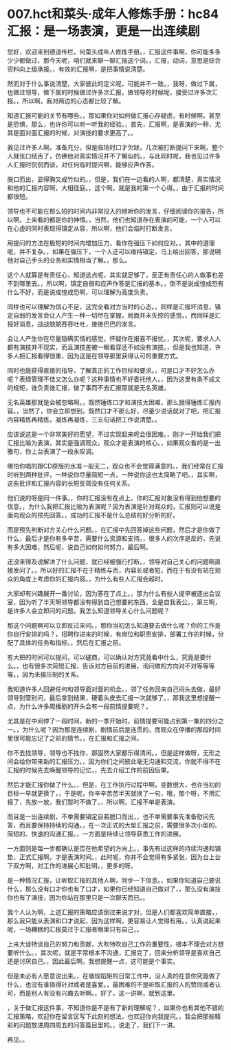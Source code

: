 # 007.hct和菜头·成年人修炼手册：hc84 汇报：是一场表演，更是一出连续剧

您好，欢迎来到德道传栏，何菜头成年人修炼手册。，汇报这件事啊，你可能多多少少都做过，那今天呢，咱们就来聊一聊汇报这个词。，汇报，动词，意思是综合资料向上级承报。，有效的汇报啊，是把事情说清楚。

然而对于什么事说清楚，大家彼此的定义呢，可能并不一致。，我呀，做过下属，也做过领导，做下属的时候做过许多次汇报，做领导的时候呢，接受过许多次汇报。，所以啊，我对两边的心态都比较了解。

知道汇报可能的关节有哪些。，那如果你对如何做汇报心存疑虑，有时候啊，甚至是恐惧，那么，也许你可以听一听我的经验。，首先，汇报啊，是表演的一种，尤其是面对面汇报的时候，对演技的要求更高了。。

我见过许多人啊，准备充分，但是临场时口才欠缺，几次被打断提问下来啊，整个人就张口结舌了，仿佛他对真实情况并不了解似的。，与此同时呢，我也见过许多人汇报时侃侃而谈，对任何临时提问啊，能够应声作答。

脱口而出，显得胸又成竹似的。，但是，我们在一边看的人啊，都清楚，真实情况和他的汇报内容啊，大相径庭。，这个啊，就是我的第一个心得。，由于汇报的时间都很短。

领导也不可能在那么短的时间内非常投入的倾听你的发言，仔细阅读你的报告，所以啊，上来看的都是你的神情。，当然，他们也知道存在表演的可能，一个人可以在心虚的同时表现得镇定从容，所以啊，他们会临时打断发言。

用提问的方法在极短的时间内增加压力，看你在强压下如何应对。，其中的道理呢，并不复杂。，如果在强压下，一个人还可以维持镇定，马上给出回答，那说明他对自己手头的业务和实情相当了解。，那么。

这个人就算是有责任心，知道这点呢，其实就足够了，反正有责任心的人做事也差不到哪里去。，所以啊，镇定自弱和应声作答是汇报的基本。，倒不是说成惶成恐有什么不好，而是说成惶成恐啊，可以理解为高度负责。

同样也可以理解为信心不足，这完全看对方当时的心态。，同样是汇报坏消息，镇定自弱的发言会让人产生一种一切尽在掌握，局面并未失控的感觉。，而同样是汇报好消息，战战兢兢吞吞吐吐，接接巴巴的发言。

会让人产生你在尽量隐瞒实情的感觉，怀疑你在报喜不报忧。，其次呢，要求人人都有演技并不现实，而且演技差被一眼看穿还不如没有演技。，但是我也知道，许多人把汇报看得很重，因为这是在领导那里获得认可的重要方式。

同时也能获得直接的指导，了解真正的工作目标和要求。，可是口才不好怎么办呢？表情管理不佳又怎么办呢？这种事情也不好委托他人。，因为这里有条不成文的规矩，谁负责谁汇报，做了事而不去汇报那就是无名英雄。

无名英雄那就是会被忽略啊。，既然锤炼口才和演技太困难，那么就得锤炼汇报内容。，当然了，你会立即想到，既然口才不那么好，尽量少说话就对了吧，把汇报内容精炼再精炼，凝炼再凝炼，三五句话把工作说清楚。。

应该说这是一个非常美好的愿望，不过实现起来呢会很困难。，刚才一开始我们把汇报比喻为表演，其实是强调观众，观众才是表演的核心。，如果观众看的是一出雅句，你上台表演了一段永叹调。

哪怕你唱的跟CD原版的水准一般无二，观众也不会觉得满意的。，我们经常在汇报时听到两种批评，一种说你尽量简短一点，一种说你这也太简略了吧。，其实啊，这些批评和汇报内容的长短反简没有任何关系。

他们说的呀是同一件事。，你的汇报没有在点上，你的汇报对象没有得到他想要的信息。，为什么我把汇报比喻为表演呢？因为表演是针对观众的，汇报则可以说是面向观众的预先回答。，成功的汇报不是什么总结的好分析的好。

而是预先判断对方关心什么问题。，在汇报中先回答掉这些问题，然后才是你做了什么，最后才是你有多辛苦，需要什么资源和支持。，很多人的次序是反的，先说有多大困难，然后呢，说自己如何如何努力，最后啊。

还没来得及说解决了什么问题，就已经被强行打断。，领导对自己关心的问题啊直接发问了。，所以好的汇报不在于精练与否，内容长或者短，而在于有没有站在观众的角度上考虑你的汇报内容。，为什么有些人汇报会超时。

大家却有兴趣展开一番讨论，因为答在了点上。，那为什么有些人提早被逐出会议室，因为听了半天啊领导都没有得到自己想要的东西，全是自我表公。，第三啊，是许多人会立即问的问题。我怎么知道领导关心什么问题呢？

那这个问题啊可以立即反过来问。，那你当初怎么知道要去做什么呢？你的工作是你自行安排的吗？，招聘你进来的时候，有岗位和职责安排，部署工作的时候，分配了具体的任务和指标。，然后在汇报之前。

有大把的时间可以提问，可以磋商，可以确认对方究竟看中什么，究竟是要什么。，也有很多次简短汇报，告诉对方目前的进展，询问做的方向对不对等等等等。，因为未接压制的关系。

我知道许多人回避任何和领导面对面的机会。，领了任务回来自己闷头去做，最好领导别管别问，最后拿到结果，硬着头皮去汇报一次就够了。，那我这里想提醒一点，为什么许多周播剧的开头会有一段前情提要呢？。

尤其是在中间停了一段时间，新的一季开始时，前情提要可能占到第一集的四分之一。，为什么呢？因为那是连续剧，剧情前后是连贯的，而观众在停播的那段时间里很可能忘记了之前的情节。，在汇报和汇报之间。

你不去找领导，领导也不找你，那固然大家都乐得清闲。，但是这样做呀，无形之间会给你带来新的汇报压力。，因为你们之间彼此毫无沟通和交流，你就不得不在汇报的时候先去唤醒领导的记忆，，先去介绍工作的前因后果。

然后才能汇报你做了什么。，但是，在工作执行过程中啊，变数很大，也许当初的目标一早就更换了，，于是呢，你辛辛苦苦半天就换了一句，哦，那个呀，不用汇报了，先放一放，我们暂时不做了。，所以啊，汇报不单是表演。

而且是一出连续剧，不单需要镇定自若脱口而出，，也不单需要事先准备慰问先答，而且要保持持续的沟通。，在一次正式的大型汇报之前，需要很多次小型的、简短的、快速的沟通汇报。，一方面是持续让领导获悉工作的进展。

一方面则是每一步都确认是否在他希望的方向上。，事先有过这样的持续沟通和铺垫，正式汇报啊，才是表演时间。，此时呢，你并不会觉得有多紧张，因为台上台下双方啊，对工作的进展心知肚明，，更多的呀。

是一种情况汇报，让听取汇报的其他人啊，同步一下信息。，如果你知道自己要说什么，那么没有口才你也有了口才，如果你已经知道自己做对了，，那么没有演技你也有了演技，因为你站在那里只是一次聊天而已。。

我个人认为啊，上述汇报的策略应该倒过来说才对，但是人们都喜欢简单直接，，那么我只能从表演和口才说起，因为这样啊，更容易让人觉得有用。，认真说起来呢，一场糟糕的汇报莫过于汇报者眼里只有自己，。

上来大谈特谈自己的努力和贡献，大吹特吹自己工作的重要性，根本不理会对方想要听什么。，其次呢，就是平常根本不沟通，汇报完了，回来分析领导是喜欢自己还是讨厌自己。，因此最后啊，我想提醒一点，这可能是个事实。

但是未必有人愿意说出来。，在循规蹈矩的日常工作中，没人真的在意你究竟做了什么，也没有谁值得针对或者是喜爱。，最困难的不是听取汇报的人的赞同或者认可，而是别人有没有兴趣去听啊。，好了，这一讲啊，就到这里。

，关于做汇报这件事，不知道你是不是有了新的理解呢？，如果你也有其他不错的汇报策略，欢迎你在留言区写下此刻的想法，也欢迎你向我提问。，我会把那些精彩的问题放进周四周五的问答篇目里的。，说走了，我们下一讲。

再见。。